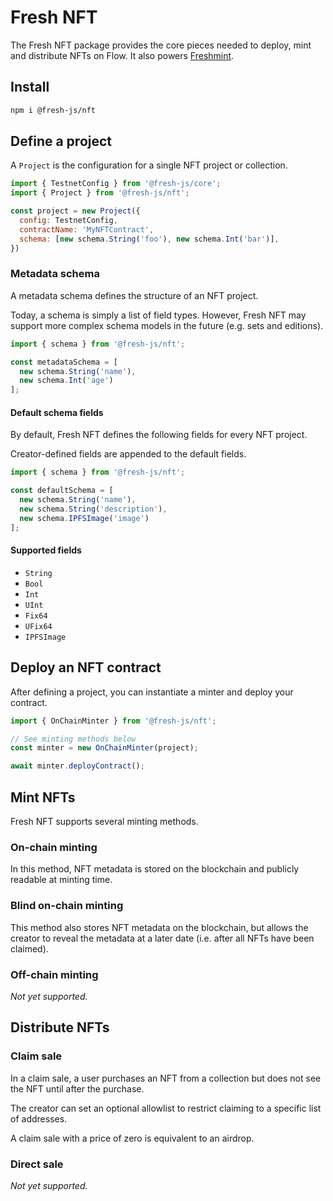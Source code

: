 # Fresh NFT

The Fresh NFT package provides the core pieces needed to deploy,
mint and distribute NFTs on Flow. 
It also powers [Freshmint](https://github.com/packagelabs/freshmint).

## Install

```sh
npm i @fresh-js/nft
```

## Define a project

A `Project` is the configuration for a single NFT project or collection.

```js
import { TestnetConfig } from '@fresh-js/core';
import { Project } from '@fresh-js/nft';

const project = new Project({
  config: TestnetConfig,
  contractName: 'MyNFTContract',
  schema: [new schema.String('foo'), new schema.Int('bar')],
})
```

### Metadata schema

A metadata schema defines the structure of an NFT project.

Today, a schema is simply a list of field types. 
However, Fresh NFT may support more complex schema models in the future (e.g. sets and editions).

```js
import { schema } from '@fresh-js/nft';

const metadataSchema = [
  new schema.String('name'),
  new schema.Int('age')
];
```

#### Default schema fields

By default, Fresh NFT defines the following fields for every NFT project.

Creator-defined fields are appended to the default fields.

```js
import { schema } from '@fresh-js/nft';

const defaultSchema = [
  new schema.String('name'),
  new schema.String('description'),
  new schema.IPFSImage('image')
];
```

#### Supported fields

- `String`
- `Bool`
- `Int`
- `UInt`
- `Fix64`
- `UFix64`
- `IPFSImage`

## Deploy an NFT contract

After defining a project, you can instantiate a minter and deploy your contract.

```js
import { OnChainMinter } from '@fresh-js/nft';

// See minting methods below
const minter = new OnChainMinter(project);

await minter.deployContract();
```

## Mint NFTs

Fresh NFT supports several minting methods.

### On-chain minting

In this method, NFT metadata is stored on the blockchain and publicly readable at minting time.

### Blind on-chain minting

This method also stores NFT metadata on the blockchain,
but allows the creator to reveal the metadata at a later date 
(i.e. after all NFTs have been claimed).

### Off-chain minting

_Not yet supported._

## Distribute NFTs

### Claim sale

In a claim sale, a user purchases an NFT from a collection but does not see the NFT
until after the purchase.

The creator can set an optional allowlist to restrict claiming to a specific list of addresses.

A claim sale with a price of zero is equivalent to an airdrop.

### Direct sale

_Not yet supported._
